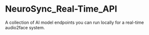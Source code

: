 # NeuroSync_Real-Time_API
A collection of AI model endpoints you can run locally for a real-time audio2face system.
